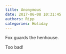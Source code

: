 ```yaml
---
title: Anonymous
date: 2017-06-08 10:31:45
authors: Ripp
categories: Holiday
---
```


 Fox guards the henhouse. 

Too bad!
